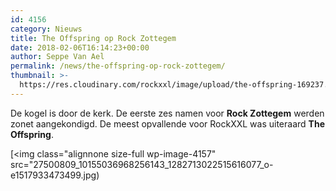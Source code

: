 ```yaml
---
id: 4156
category: Nieuws
title: The Offspring op Rock Zottegem
date: 2018-02-06T16:14:23+00:00
author: Seppe Van Ael
permalink: /news/the-offspring-op-rock-zottegem/
thumbnail: >-
  https://res.cloudinary.com/rockxxl/image/upload/the-offspring-169237.jpg
---
```

De kogel is door de kerk. De eerste zes namen voor **Rock Zottegem** werden zonet aangekondigd. De meest opvallende voor RockXXL was uiteraard **The Offspring**.

[<img class="alignnone size-full wp-image-4157" src="27500809_10155036968256143_1282713022515616077_o-e1517933473499.jpg)